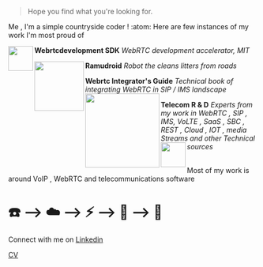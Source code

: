 > Hope you find what you're looking for.

Me , I'm a simple countryside coder ! :atom: Here are few instances of my work I'm most proud of 

**Webrtcdevelopment SDK** *WebRTC development accelerator, MIT* <a href="https://www.npmjs.com/package/webrtcdevelopment"><img src="https://altanaitelecom.files.wordpress.com/2015/05/webrtc_development_logo.png" align="left" width="50" ></a>

**Ramudroid** *Robot the cleans litters from roads* <a href="https://medium.com/ramudroid"><img src="https://miro.medium.com/max/700/1*mz1rKAoXEBRVj-AzwJJV3Q.jpeg" align="left" width="100" ></a>

**Webrtc Integrator's Guide** *Technical book of integrating WebRTC in SIP / IMS landscape* <a href="https://www.packtpub.com/in/web-development/webrtc-integrators-guide"><img src="https://www.packtpub.com/media/catalog/product/cache/bf3310292d6e1b4ca15aeea773aca35e/1/2/1267os_webrtc20integrator27s20guide_0.jpg" align="left" width="150" ></a>

**Telecom R & D** *Experts from my work in WebRTC , SIP , IMS, VoLTE , SaaS , SBC , REST , Cloud , IOT , media Streams and other Technical sources* <a href="https://telecom.altanai.com/"><img src="https://altanaitelecom.files.wordpress.com/2016/06/cropped-altanaitelecom_logo1.png" align="left" width="50" ></a>

\
Most of my work is around VoIP , WebRTC and telecommunications software  
# :telephone: --> :cloud: --> :zap: --> :satellite: --> :calling:

Connect with me on [Linkedin](https://www.linkedin.com/in/altanai/)

[CV](https://altanai.github.io/)